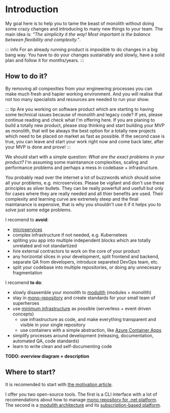 # Introduction

My goal here is to help you to tame the beast of monolith without doing some crazy changes and introducing to many new things to your team. The main idea is: *"The simplicity it the way! Most important is the balance between flexibility and complexity."*.

::: info
For an already running product is imposible to do changes in a big bang way. You have to do your changes sustainably and slowly, have a solid plan and follow it for months/years.
:::

## How to do it?

By removing all compexities from your engineering processes you can make much fresh and hapier working environment. And you will realise that not too many specialists and resources are needed to run your show.

::: tip
Are you working on software product which are starting to having some technical issues because of monolith and legacy code? If yes, please continue reading and check what I'm offering here. If you are planing to build a totally new product, please stop thinking and start building your MVP as monolith, that will be always the best option for a totally new projects which need to be placed on market as fast as possible. If the second case is true, you can leave and start your work right now and come back later, after your MVP is done and prove!
:::

We should start with a simple question: *What are the exact problems in your product?* I'm assuming some maintanance complexities, scaling and performance problems and perhaps a mess in codebase + infrastructure.

You probably read over the internet a lot of buzzwords which should solve all your problems, e.g. microservices. Please be vigilant and don't use these principles as silver bullets. They can be really powerfull and usefull but only for cases where they are really needed and all thier benefits are used. Their complexity and learning curve are extremely steep and the final maintanance is expensive, that is why you shouldn't use it if it helps you to solve just some edge problems.

I recomend to **avoid**:

- [microservices](/architecture/no-microservices)
- complex infrastructure if not needed, e.g. Kubernetees
- spliting you app into multiple independent blocks which are totally unrelated and not standartized
- hire external contractors to work on the core of your product
- any horizontal slices in your development, split frontend and backend, separate QA from developers, introduce separeted DevOps team, etc.
- split your codebase into multiple repositories, or doing any unnecesary fragmentation

I recomend **to do**:

- slowly disasemble your monolith to [modulith](/architecture/modulith) (modules + monolith)
- stay in [mono-repository](/monorepo/why-monorepo) and create standards for your small team of superheroes
- use [minimum infrastructure](/articles/infrastructure) as possible (serverless + event driven concepts)
  - use infrastructure as code, and make everything transparent and visible in your single repository
  - use containers with a simple abstraction, like [Azure Container Apps](https://learn.microsoft.com/en-us/azure/container-apps/overview)
- simplify processes around development (releasing, documentation, automated QA, code standards)
- learn to write clean and self-documenting code

**TODO: overview diagram + description**

## Where to start?

It is recomended to start with [the motivation article](/motivation).

I offer you two open-source tools. The first is a CLI interface with a lot of recomendations about how to manage [mono repository for .net platform](/monorepo/introduction). The second is a [modulith architecture](/architecture/modulith) and its [subscription-based platform](/platform/introduction).


